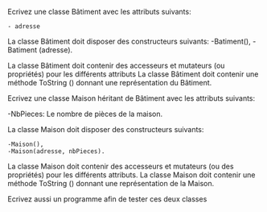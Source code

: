 Ecrivez une classe Bâtiment avec les attributs suivants:

	- adresse

La classe Bâtiment doit disposer des constructeurs suivants:
	-Batiment(),
	-Batiment (adresse).

La classe Bâtiment doit contenir des accesseurs et mutateurs (ou propriétés) pour les différents attributs
La classe Bâtiment doit contenir une méthode ToString () donnant une représentation du Bâtiment.

Ecrivez une classe Maison héritant de Bâtiment avec les attributs suivants:

 -NbPieces: Le nombre de pièces de la maison.


La classe Maison doit disposer des constructeurs suivants:

	-Maison(),
	-Maison(adresse, nbPieces).

La classe Maison doit contenir des accesseurs et mutateurs (ou des propriétés) pour les différents attributs. 
La classe Maison doit contenir une méthode ToString () donnant une représentation de la Maison.

Ecrivez aussi un programme afin de tester ces deux classes 